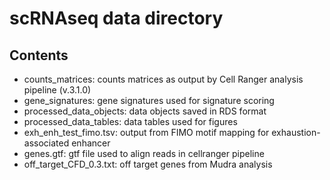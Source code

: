 # scRNAseq data directory

## Contents

 * counts_matrices: counts matrices as output by Cell Ranger analysis pipeline (v.3.1.0)
 * gene_signatures: gene signatures used for signature scoring 
 * processed_data_objects: data objects saved in RDS format
 * processed_data_tables: data tables used for figures
 * exh_enh_test_fimo.tsv: output from FIMO motif mapping for exhaustion-associated enhancer
 * genes.gtf: gtf file used to align reads in cellranger pipeline
 * off_target_CFD_0.3.txt: off target genes from Mudra analysis
